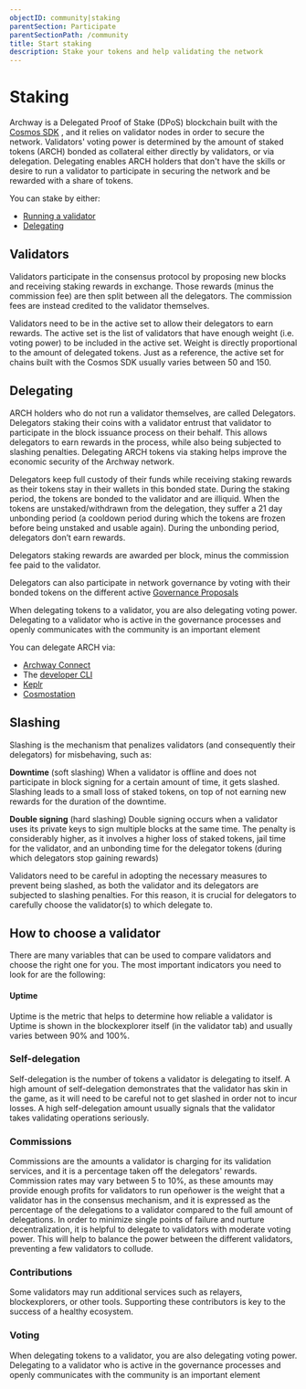```yaml
---
objectID: community|staking
parentSection: Participate
parentSectionPath: /community
title: Start staking
description: Stake your tokens and help validating the network
---
```


# Staking
Archway is a Delegated Proof of Stake (DPoS) blockchain built with the <a href="https://v1.cosmos.network/sdk" target="_blank">Cosmos SDK</a>
, and it relies on validator nodes in order to secure the network. Validators' voting power is determined by the amount of staked tokens (ARCH) bonded as collateral either directly by validators, or via delegation. Delegating enables ARCH holders that don't have the skills or desire to run a validator to participate in securing the network and be rewarded with a share of tokens.

You can stake by either:
- [Running a validator](../../validators/becoming-a-validator/overview)
- [Delegating](#delegating)

## Validators
Validators participate in the consensus protocol by proposing new blocks and receiving staking rewards in exchange. Those rewards (minus the commission fee) are then split between all the delegators. The commission fees are instead credited to the validator themselves.

Validators need to be in the active set to allow their delegators to earn rewards. The active set is the list of validators that have enough weight (i.e. voting power) to be included in the active set. Weight is directly proportional to the amount of delegated tokens. Just as a reference, the active set for chains built with the Cosmos SDK usually varies between 50 and 150.

## Delegating 
ARCH holders who do not run a validator themselves, are called Delegators. Delegators staking their coins with a validator entrust that validator to participate in the block issuance process on their behalf. This allows delegators to earn rewards in the process, while also being subjected to slashing penalties. Delegating ARCH tokens via staking helps improve the economic security of the Archway network.

Delegators keep full custody of their funds while receiving staking rewards as their tokens stay in their wallets in this bonded state. During the staking period, the tokens are bonded to the validator and are illiquid. When the tokens are unstaked/withdrawn from the delegation, they suffer a 21 day unbonding period (a cooldown period during which the tokens are frozen before being unstaked and usable again). During the unbonding period, delegators don’t earn rewards.

Delegators staking rewards are awarded per block, minus the commission fee paid to the validator.

Delegators can also participate in network governance by voting with their bonded tokens on the different active [Governance Proposals](/community/governance/governance)

When delegating tokens to a validator, you are also delegating voting power. Delegating to a validator who is active in the governance processes and openly communicates with the community is an important element

You can delegate ARCH via:
- <a href="https://connect.archway.io" target="_blank">Archway Connect</a>
- The [developer CLI](cli-staking)
- [Keplr](keplr-staking)
- [Cosmostation](cosmostation-staking)

## Slashing
Slashing is the mechanism that penalizes validators (and consequently their delegators) for misbehaving, such as:

**Downtime** (soft slashing)
When a validator is offline and does not participate in block signing for a certain amount of time, it gets slashed. Slashing leads to a small loss of staked tokens, on top of not earning new rewards for the duration of the downtime.

**Double signing** (hard slashing)
Double signing occurs when a validator uses its private keys to sign multiple blocks at the same time. The penalty is considerably higher, as it involves a higher loss of staked tokens, jail time for the validator, and an unbonding time for the delegator tokens (during which delegators stop gaining rewards)

Validators need to be careful in adopting the necessary measures to prevent being slashed, as both the validator and its delegators are subjected to slashing penalties. For this reason, it is crucial for delegators to carefully choose the validator(s) to which delegate to.

## How to choose a validator
There are many variables that can be used to compare validators and choose the right one for you. The most important indicators you need to look for are the following:

#### **Uptime**
Uptime is the metric that helps to determine how reliable a validator is Uptime is shown in the blockexplorer itself (in the validator tab) and usually varies between 90% and 100%. 

### **Self-delegation**
Self-delegation is the number of tokens a validator is delegating to itself. A high amount of self-delegation demonstrates that the validator has skin in the game, as it will need to be careful not to get slashed in order not to incur losses. A high self-delegation amount usually signals that the validator takes validating operations seriously.

### **Commissions**
Commissions are the amounts a validator is charging for its validation services, and it is a percentage taken off the delegators' rewards. Commission rates may vary between 5 to 10%, as these amounts may provide enough profits for validators to run opeñower is the weight that a validator has in the consensus mechanism, and it is expressed as the percentage of the delegations to a validator compared to the full amount of delegations. In order to minimize single points of failure and nurture decentralization, it is helpful to delegate to validators with moderate voting power. This will help to balance the power between the different validators, preventing a few validators to collude.

### **Contributions**
Some validators may run additional services such as relayers, blockexplorers, or other tools. Supporting these contributors is key to the success of a healthy ecosystem.

### **Voting**
When delegating tokens to a validator, you are also delegating voting power. Delegating to a validator who is active in the governance processes and openly communicates with the community is an important element